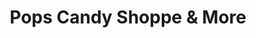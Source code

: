 ---
title: "Pops Candy Shoppe & More"
url: /shenandoah/pops-candy-shoppe-und-more/
shop: Süßwaren
---